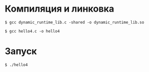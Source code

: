 # Компиляция и линковка
    $ gcc dynamic_runtime_lib.c -shared -o dynamic_runtime_lib.so
    
    $ gcc hello4.c -o hello4
# Запуск
    $ ./hello4